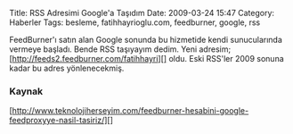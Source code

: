 Title: RSS Adresimi Google&#039;a Taşıdım
Date: 2009-03-24 15:47
Category: Haberler
Tags: besleme, fatihhayrioglu.com, feedburner, google, rss

FeedBurner'ı satın alan Google sonunda bu hizmetide kendi sunucularında
vermeye başladı. Bende RSS taşıyayım dedim. Yeni adresim;
[http://feeds2.feedburner.com/fatihhayri][] oldu. Eski RSS'ler 2009
sonuna kadar bu adres yönlenecekmiş.

### Kaynak

[http://www.teknolojiherseyim.com/feedburner-hesabini-google-feedproxyye-nasil-tasiriz/][]

</p>

  [http://feeds2.feedburner.com/fatihhayri]: http://feeds2.feedburner.com/fatihhayri
  [http://www.teknolojiherseyim.com/feedburner-hesabini-google-feedproxyye-nasil-tasiriz/]: http://www.teknolojiherseyim.com/feedburner-hesabini-google-feedproxyye-nasil-tasiriz/
